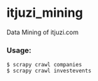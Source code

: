 itjuzi_mining
=============

Data Mining of itjuzi.com

### Usage:

```
$ scrapy crawl companies
$ scrapy crawl investevents
```
